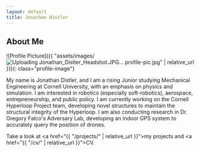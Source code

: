 ```yaml
---
layout: default
title: Jonathan Distler
---
```


## About Me


![Profile Picture]({{ "assets/images/![Uploading Jonathan_Distler_Headshot.JPG…]()
profile-pic.jpg" | relative_url }}){: class="profile-image"}

 
My name is Jonathan Distler, and I am a rising Junior studying Mechanical Engineering at Cornell University, with an emphasis on physics and simulation. I am interested in robotics (especially soft-robotics), aerospace, entrepreneurship, and public policy. I am currently working on the Cornell Hyperloop Project team, developing novel structures to maintain the structural integrity of the Hyperloop. I am also conducting research in Dr. Gregory Falco's Adversary Lab, developing an indoor GPS system to accurately query the position of drones. 

Take a look at <a href="{{ "/projects/" | relative_url }}">my projects</a> and <a href="{{ "/cv/" | relative_url }}">CV</a>.
